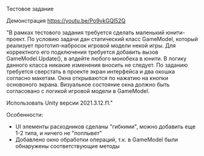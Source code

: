 Тестовое задание

Демонстрация https://youtu.be/Po9vkGQl52Q

"В рамках тестового задания требуется сделать маленький юнити-проект. 
По условию задачи дан статический класс GameModel, который реализует прототип-набросок игровой модели некой игры. 
Для корректного его подключения требуется добавить вызов GameModel.Update(), в апдейте любого монобеха в юнити. 
В логику данного класса никакие изменения вносить не следует. 
По заданию требуется сверстать в проекте экран интерфейса и два окошка согласно макетам. 
Окна открываются по нажатию на кнопки основоного экрана. 
Визуальное состояние окна должно быть согласовано с логикой игровой модели в GameModel.

Использовать Unity версии 2021.3.12.f1."

Особенности:
- UI элементы расходников сделаны "гибкими", можно добавить еще 1-2 типа, и ничего не "поплывет"
- Добавлено окно обработки операций, т.к. в GameModel были обнаружены соответствующие методы
